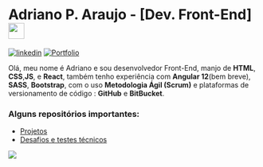 # Adriano P. Araujo - [Dev. Front-End] <img src="https://github.com/blackcater/blackcater/raw/main/images/Hi.gif" height="32" />

[![linkedin](https://img.shields.io/badge/LinkedIn-0077B5?style=for-the-badge&logo=linkedin&logoColor=white)](https://www.linkedin.com/in/araujocode/)
[![Portfolio](https://img.shields.io/badge/Portfolio-%23000000.svg?style=for-the-badge&logo=firefox&logoColor=#FF7139)](https://dev-araujo.com.br/)

Olá, meu nome é Adriano e sou desenvolvedor Front-End, manjo de **HTML**, **CSS**,**JS**, e **React**, também tenho experiência com **Angular 12**(bem breve), **SASS**, **Bootstrap**, com o uso **Metodologia Ágil (Scrum)** e plataformas de versionamento de código : **GitHub** e **BitBucket**.

### Alguns repositórios importantes:
- [Projetos](https://github.com/dev-araujo/projetos)
- [Desafios e testes técnicos](https://github.com/dev-araujo/desafios)


![](https://github-readme-stats.vercel.app/api/top-langs/?username=dev-araujo)
